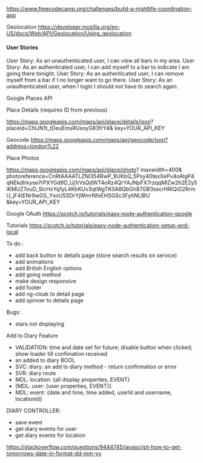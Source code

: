 https://www.freecodecamp.org/challenges/build-a-nightlife-coordination-app 

Geolocation 
https://developer.mozilla.org/en-US/docs/Web/API/Geolocation/Using_geolocation

#### User Stories 
User Story: As an unauthenticated user, I can view all bars in my area.
User Story: As an authenticated user, I can add myself to a bar to indicate I am going there tonight.
User Story: As an authenticated user, I can remove myself from a bar if I no longer want to go there.
User Story: As an unauthenticated user, when I login I should not have to search again.

Google Places API


Place Details (requires ID from previous)

https://maps.googleapis.com/maps/api/place/details/json?
placeid=ChIJN1t_tDeuEmsRUsoyG83frY4&
key=YOUR_API_KEY

Geocode 
https://maps.googleapis.com/maps/api/geocode/json?address=london%22


Place Photos 

https://maps.googleapis.com/maps/api/place/photo?
maxwidth=400& photoreference=CnRtAAAATLZNl354RwP_9UKbQ_5Psy40texXePv4oAlgP4qNEkdIrkyse7rPXYGd9D_Uj1rVsQdWT4oRz4QrYAJNpFX7rzqqMlZw2h2E2y5IKMUZ7ouD_SlcHxYq1yL4KbKUv3qtWgTK0A6QbGh87GB3sscrHRIQiG2RrmU_jF4tENr9wGS_YxoUSSDrYjWmrNfeEHSGSc3FyhNLlBU
&key=YOUR_API_KEY

Google OAuth
https://scotch.io/tutorials/easy-node-authentication-google 

Tutorials
https://scotch.io/tutorials/easy-node-authentication-setup-and-local

To do :  
- add back button to details page (store search results on service)
- add animations
- add British English options
- add going method
- make design responsive
- add footer
- add ng-cloak to detail page
- add spinner to details page

Bugs: 

- stars not displaying

Add to Diary Feature  
- VALIDATION: time and date set for future; disable button when clicked; show loader till confimation received
- an added to diary BOOL
- SVC: diary: an add to diary method - return confirmation or error
- SVR: diary route 
- MDL: location: {all display properties, EVENT}
- [MDL: user: {user properties, EVENT}]
- MDL: event: {date and time, time added, userId and username, locationId}

DIARY CONTROLLER: 
- save event
- get diary events for user
- get diary events for location 

https://stackoverflow.com/questions/9444745/javascript-how-to-get-tomorrows-date-in-format-dd-mm-yy




